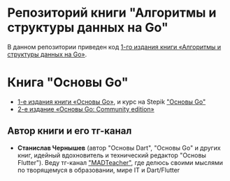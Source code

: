 # Репозиторий книги "Алгоритмы и структуры данных на Go"
В данном репозитории приведен код [1-го издания книги «Алгоритмы и структуры данных на Go»](https://boosty.to/madteacher/posts/73e370cf-180c-412f-a1d2-1b40e284033e?share=post_link).

# Книга "Основы Go"
- [1-е издания книги «Основы Go»](https://boosty.to/madteacher/posts/13ea22f4-e8a0-4949-bbe0-7ed0da854b1c?share=post_link), и курс на Stepik ["Основы Go"](https://stepik.org/a/236054)
- [2-е издание «Основы Go: Community edition»](https://boosty.to/madteacher/posts/ae93a223-6458-4565-8e54-5d89d4335790?share=post_link)

## Автор книги и его тг-канал
- **Станислав Чернышев** (автор "Основы Dart", "Основы Go" и других книг, идейный вдохновитель и технический редактор "Основы Flutter"). Веду тг-канал ["MADTeacher"](https://t.me/+FfxRnFhth7IyNDBi), где делюсь своими мыслями по творящемуся в образовании, мире IT и Dart/Flutter

